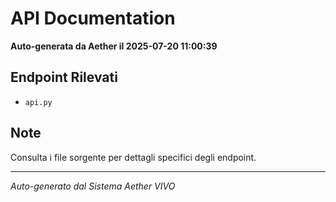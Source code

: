 # API Documentation

**Auto-generata da Aether il 2025-07-20 11:00:39**

## Endpoint Rilevati

- `api.py`

## Note

Consulta i file sorgente per dettagli specifici degli endpoint.

---
*Auto-generato dal Sistema Aether VIVO*
